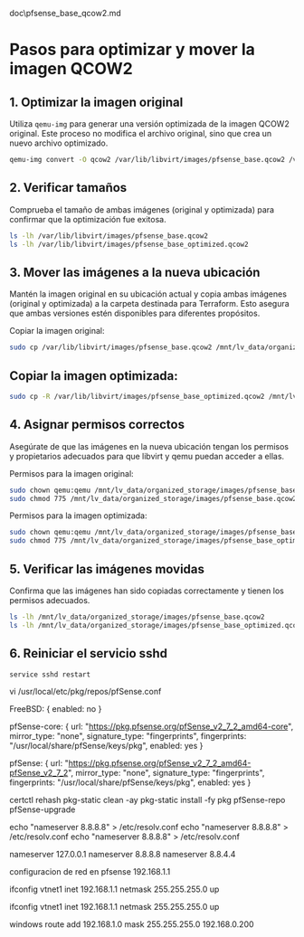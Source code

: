 
doc\pfsense_base_qcow2.md

# Pasos para optimizar y mover la imagen QCOW2

## 1. Optimizar la imagen original

Utiliza `qemu-img` para generar una versión optimizada de la imagen QCOW2 original. Este proceso no modifica el archivo original, sino que crea un nuevo archivo optimizado.

```bash
qemu-img convert -O qcow2 /var/lib/libvirt/images/pfsense_base.qcow2 /var/lib/libvirt/images/pfsense_base_optimized.qcow2
```

## 2. Verificar tamaños

Comprueba el tamaño de ambas imágenes (original y optimizada) para confirmar que la optimización fue exitosa.

```bash
ls -lh /var/lib/libvirt/images/pfsense_base.qcow2
ls -lh /var/lib/libvirt/images/pfsense_base_optimized.qcow2
```
## 3. Mover las imágenes a la nueva ubicación

Mantén la imagen original en su ubicación actual y copia ambas imágenes (original y optimizada) a la carpeta destinada para Terraform. Esto asegura que ambas versiones estén disponibles para diferentes propósitos.

Copiar la imagen original:

```bash
sudo cp /var/lib/libvirt/images/pfsense_base.qcow2 /mnt/lv_data/organized_storage/images/pfsense_base.qcow2
```
## Copiar la imagen optimizada:

```bash
sudo cp -R /var/lib/libvirt/images/pfsense_base_optimized.qcow2 /mnt/lv_data/organized_storage/images/pfsense_base_optimized.qcow2
```
## 4. Asignar permisos correctos

Asegúrate de que las imágenes en la nueva ubicación tengan los permisos y propietarios adecuados para que libvirt y qemu puedan acceder a ellas.

Permisos para la imagen original:


```bash
sudo chown qemu:qemu /mnt/lv_data/organized_storage/images/pfsense_base.qcow2
sudo chmod 775 /mnt/lv_data/organized_storage/images/pfsense_base.qcow2
```

Permisos para la imagen optimizada:

```bash
sudo chown qemu:qemu /mnt/lv_data/organized_storage/images/pfsense_base_optimized.qcow2
sudo chmod 775 /mnt/lv_data/organized_storage/images/pfsense_base_optimized.qcow2
```


## 5. Verificar las imágenes movidas

Confirma que las imágenes han sido copiadas correctamente y tienen los permisos adecuados.

```bash
ls -lh /mnt/lv_data/organized_storage/images/pfsense_base.qcow2
ls -lh /mnt/lv_data/organized_storage/images/pfsense_base_optimized.qcow2
```

## 6. Reiniciar el servicio sshd

```bash
service sshd restart    
```


vi /usr/local/etc/pkg/repos/pfSense.conf

FreeBSD: { enabled: no }

pfSense-core: {
  url: "https://pkg.pfsense.org/pfSense_v2_7_2_amd64-core",
  mirror_type: "none",
  signature_type: "fingerprints",
  fingerprints: "/usr/local/share/pfSense/keys/pkg",
  enabled: yes
}

pfSense: {
  url: "https://pkg.pfsense.org/pfSense_v2_7_2_amd64-pfSense_v2_7_2",
  mirror_type: "none",
  signature_type: "fingerprints",
  fingerprints: "/usr/local/share/pfSense/keys/pkg",
  enabled: yes
}

certctl rehash
pkg-static clean -ay
pkg-static install -fy pkg pfSense-repo pfSense-upgrade


echo "nameserver 8.8.8.8" > /etc/resolv.conf
echo "nameserver 8.8.8.8" > /etc/resolv.conf
echo "nameserver 8.8.8.8" > /etc/resolv.conf





nameserver 127.0.0.1
nameserver 8.8.8.8
nameserver 8.8.4.4



configuracion de red en pfsense 192.168.1.1

ifconfig vtnet1 inet 192.168.1.1 netmask 255.255.255.0 up


ifconfig vtnet1 inet 192.168.1.1 netmask 255.255.255.0 up


windows 
route add 192.168.1.0 mask 255.255.255.0 192.168.0.200
